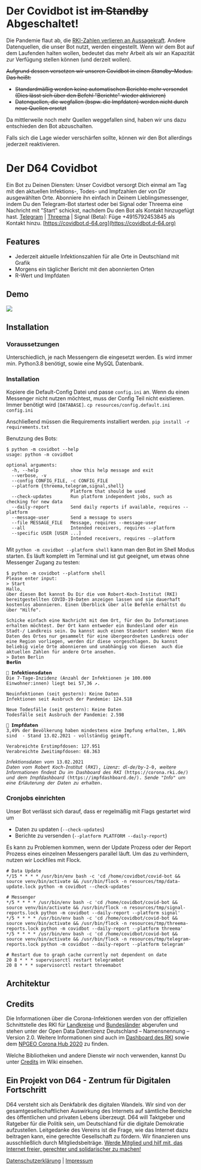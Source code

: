 # Der Covidbot ist ~~im Standby~~ Abgeschaltet!
Die Pandemie flaut ab, die [RKI-Zahlen verlieren an Aussagekraft](https://www.mdr.de/nachrichten/deutschland/gesellschaft/corona-keine-rki-zahlen-mehr-100.html).
Andere Datenquellen, die unser Bot nutzt, werden eingestellt.
Wenn wir dem Bot auf dem Laufenden halten wollen, bedeutet das mehr Arbeit als wir an Kapazität zur Verfügung stellen können (und derzeit wollen).

~~Aufgrund dessen versetzen wir unseren Covidbot in einen *Standby*-Modus.
Das heißt:~~
* ~~Standardmäßig werden keine automatischen Berichte mehr versendet (Dies lässt sich über den Befehl "Berichte" wieder aktivieren)~~
* ~~Datenquellen, die wegfallen (bspw. die Impfdaten) werden nicht durch neue Quellen ersetzt~~

Da mittlerweile noch mehr Quellen weggefallen sind, haben wir uns dazu entschieden den Bot abzuschalten.

Falls sich die Lage wieder verschärfen sollte, können wir den Bot allerdings jederzeit reaktivieren.

# Der D64 Covidbot
Ein Bot zu Deinen Diensten: Unser Covidbot versorgt Dich einmal am Tag mit den aktuellen Infektions-, Todes- und Impfzahlen der von Dir ausgewählten Orte.
Abonniere ihn einfach in Deinem Lieblingsmessenger, indem Du den Telegram-Bot startest oder bei Signal oder Threema eine Nachricht mit "Start" schickst, nachdem Du den Bot als Kontakt hinzugefügt hast.
[Telegram](https://t.me/CovidInzidenzBot) | [Threema](https://threema.id/*COVINFO?text=Start) | Signal (Beta): Füge +4915792453845 als Kontakt hinzu.
[https://covidbot.d-64.org](https://covidbot.d-64.org)

## Features
* Jederzeit aktuelle Infektionszahlen für alle Orte in Deutschland mit Grafik
* Morgens ein täglicher Bericht mit den abonnierten Orten
* R-Wert und Impfdaten

## Demo
![](resources/threema.gif)


## Installation
### Voraussetzungen
Unterschiedlich, je nach Messengern die eingesetzt werden. Es wird immer min. Python3.8 benötigt, sowie eine MySQL Datenbank.

### Installation
Kopiere die Default-Config Datei und passe `config.ini` an. Wenn du einen Messenger nicht nutzen möchtest, muss der Config Teil nicht existieren.
Immer benötigt wird `[DATABASE]`.
`cp resources/config.default.ini config.ini` 

Anschließend müssen die Requirements installiert werden.
`pip install -r requirements.txt`

Benutzung des Bots:
```shell
$ python -m covidbot --help
usage: python -m covidbot

optional arguments:
  -h, --help            show this help message and exit
  --verbose, -v
  --config CONFIG_FILE, -c CONFIG_FILE
  --platform {threema,telegram,signal,shell}
                        Platform that should be used
  --check-updates       Run platform independent jobs, such as checking for new data
  --daily-report        Send daily reports if available, requires --platform
  --message-user        Send a message to users
  --file MESSAGE_FILE   Message, requires --message-user
  --all                 Intended receivers, requires --platform
  --specific USER [USER ...]
                        Intended receivers, requires --platform
```

Mit `python -m covidbot --platform shell` kann man den Bot im Shell Modus starten.
Es läuft komplett im Terminal und ist gut geeignet, um etwas ohne Messenger Zugang zu testen:
```shell
$ python -m covidbot --platform shell
Please enter input:
> Start
Hallo,
über diesen Bot kannst Du Dir die vom Robert-Koch-Institut (RKI) bereitgestellten COVID-19-Daten anzeigen lassen und sie dauerhaft kostenlos abonnieren. Einen Überblick über alle Befehle erhältst du über "Hilfe".

Schicke einfach eine Nachricht mit dem Ort, für den Du Informationen erhalten möchtest. Der Ort kann entweder ein Bundesland oder ein Stadt-/ Landkreis sein. Du kannst auch einen Standort senden! Wenn die Daten des Ortes nur gesammelt für eine übergeordneten Landkreis oder eine Region vorliegen, werden dir diese vorgeschlagen. Du kannst beliebig viele Orte abonnieren und unabhängig von diesen  auch die aktuellen Zahlen für andere Orte ansehen.
> Daten Berlin
𝗕𝗲𝗿𝗹𝗶𝗻

🏥 𝗜𝗻𝗳𝗲𝗸𝘁𝗶𝗼𝗻𝘀𝗱𝗮𝘁𝗲𝗻
Die 7-Tage-Inzidenz (Anzahl der Infektionen je 100.000 Einwohner:innen) liegt bei 57,36 ↗.

Neuinfektionen (seit gestern): Keine Daten 
Infektionen seit Ausbruch der Pandemie: 124.518

Neue Todesfälle (seit gestern): Keine Daten 
Todesfälle seit Ausbruch der Pandemie: 2.598

💉 𝗜𝗺𝗽𝗳𝗱𝗮𝘁𝗲𝗻
3,49% der Bevölkerung haben mindestens eine Impfung erhalten, 1,86% sind  - Stand 13.02.2021 - vollständig geimpft.

Verabreichte Erstimpfdosen: 127.951
Verabreichte Zweitimpfdosen: 68.363

𝘐𝘯𝘧𝘦𝘬𝘵𝘪𝘰𝘯𝘴𝘥𝘢𝘵𝘦𝘯 𝘷𝘰𝘮 13.02.2021
𝘋𝘢𝘵𝘦𝘯 𝘷𝘰𝘮 𝘙𝘰𝘣𝘦𝘳𝘵 𝘒𝘰𝘤𝘩-𝘐𝘯𝘴𝘵𝘪𝘵𝘶𝘵 (𝘙𝘒𝘐), 𝘓𝘪𝘻𝘦𝘯𝘻: 𝘥𝘭-𝘥𝘦/𝘣𝘺-2-0, 𝘸𝘦𝘪𝘵𝘦𝘳𝘦 𝘐𝘯𝘧𝘰𝘳𝘮𝘢𝘵𝘪𝘰𝘯𝘦𝘯 𝘧𝘪𝘯𝘥𝘦𝘴𝘵 𝘋𝘶 𝘪𝘮 𝘋𝘢𝘴𝘩𝘣𝘰𝘢𝘳𝘥 𝘥𝘦𝘴 𝘙𝘒𝘐 (https://corona.rki.de/) 𝘶𝘯𝘥 𝘥𝘦𝘮 𝘐𝘮𝘱𝘧𝘥𝘢𝘴𝘩𝘣𝘰𝘢𝘳𝘥 (https://impfdashboard.de/). 𝘚𝘦𝘯𝘥𝘦 "𝘐𝘯𝘧𝘰" 𝘶𝘮 𝘦𝘪𝘯𝘦 𝘌𝘳𝘭𝘢̈𝘶𝘵𝘦𝘳𝘶𝘯𝘨 𝘥𝘦𝘳 𝘋𝘢𝘵𝘦𝘯 𝘻𝘶 𝘦𝘳𝘩𝘢𝘭𝘵𝘦𝘯.
```

### Cronjobs einrichten
Unser Bot verlässt sich darauf, dass er regelmäßig mit Flags gestartet wird um
* Daten zu updaten (`--check-updates`)
* Berichte zu versenden (`--platform PLATFORM --daily-report`)

Es kann zu Problemen kommen, wenn der Update Prozess oder der Report Prozess eines einzelnen Messengers parallel läuft.
Um das zu verhindern, nutzen wir Lockfiles mit Flock.

```shell
# Data Update
*/15 * * * * /usr/bin/env bash -c 'cd /home/covidbot/covid-bot && source venv/bin/activate && /usr/bin/flock -n resources/tmp/data-update.lock python -m covidbot --check-updates'

# Messenger
*/5 * * * * /usr/bin/env bash -c 'cd /home/covidbot/covid-bot && source venv/bin/activate && /usr/bin/flock -n resources/tmp/signal-reports.lock python -m covidbot --daily-report --platform signal'
*/5 * * * * /usr/bin/env bash -c 'cd /home/covidbot/covid-bot && source venv/bin/activate && /usr/bin/flock -n resources/tmp/threema-reports.lock python -m covidbot --daily-report --platform threema'
*/5 * * * * /usr/bin/env bash -c 'cd /home/covidbot/covid-bot && source venv/bin/activate && /usr/bin/flock -n resources/tmp/telegram-reports.lock python -m covidbot --daily-report --platform telegram'

# Restart due to graph cache currently not dependent on date
20 8 * * * supervisorctl restart telegrambot
20 8 * * * supervisorctl restart threemabot
```

## Architektur


## Credits
Die Informationen über die Corona-Infektionen werden von der offiziellen Schnittstelle des RKI für [Landkreise](https://hub.arcgis.com/datasets/917fc37a709542548cc3be077a786c17_0) und [Bundesländer](https://npgeo-corona-npgeo-de.hub.arcgis.com/datasets/ef4b445a53c1406892257fe63129a8ea_0) abgerufen und stehen unter der Open Data Datenlizenz Deutschland – Namensnennung – Version 2.0.
Weitere Informationen sind auch im [Dashboard des RKI](https://corona.rki.de/) sowie dem [NPGEO Corona Hub 2020](https://npgeo-corona-npgeo-de.hub.arcgis.com/) zu finden.

Welche Bibliotheken und andere Dienste wir noch verwenden, kannst Du unter [Credits](https://github.com/eknoes/covid-bot/wiki/Credits) im Wiki einsehen.

## Ein Projekt von D64 - Zentrum für Digitalen Fortschritt
D64 versteht sich als Denkfabrik des digitalen Wandels. Wir sind von der gesamtgesellschaftlichen Auswirkung des Internets auf sämtliche Bereiche des öffentlichen und privaten Lebens überzeugt. D64 will Taktgeber und Ratgeber für die Politik sein, um Deutschland für die digitale Demokratie aufzustellen. Leitgedanke des Vereins ist die Frage, wie das Internet dazu beitragen kann, eine gerechte Gesellschaft zu fördern. Wir finanzieren uns ausschließlich durch Mitgliedsbeiträge. [Werde Mitglied und hilf mit, das Internet freier, gerechter und solidarischer zu machen!](https://d-64.org/mitglied-werden/)

[Datenschutzerklärung](https://github.com/eknoes/covid-bot/wiki/Datenschutz) | [Impressum](https://github.com/eknoes/covid-bot/wiki/Impressum)

